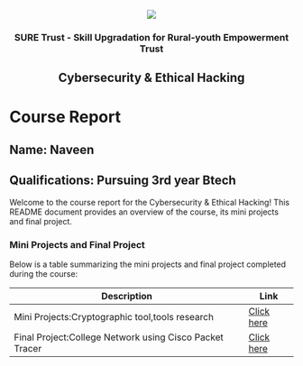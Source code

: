 <!-- PROJECT LOGO -->
<br />

<div align="center">
   <img src='https://user-images.githubusercontent.com/73131499/166115643-d3187f47-d38f-41b2-ae42-5ecbbc60de14.png' />


<h3 align="center">SURE Trust - Skill Upgradation for Rural-youth Empowerment Trust</h3>
  <h2>Cybersecurity & Ethical Hacking</h2>
</div>

# Course Report

## Name: Naveen

## Qualifications: Pursuing 3rd year Btech

Welcome to the course report for the Cybersecurity & Ethical Hacking! This README document provides an overview of the course, its mini projects and final project.

### Mini Projects and Final Project

Below is a table summarizing the mini projects and final project completed during the course:

| Description                               | Link                                    |
|-------------------------------------------|-----------------------------------------|
| Mini Projects:Cryptographic tool,tools research | [Click here](https://github.com/sure-trust/G6_CS/tree/main/Mini%20Projects/Naveen)                         |
| Final Project:College Network using Cisco Packet Tracer     | [Click here](https://github.com/sure-trust/G6_CS/tree/main/Final%20Capstone%20Project/Naveen)                         |

